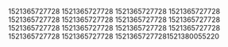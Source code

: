1521365727728
1521365727728
1521365727728
1521365727728
1521365727728
1521365727728
1521365727728
1521365727728
1521365727728
1521365727728
1521365727728
1521365727728
1521365727728
1521365727728
15213657277281521380055220